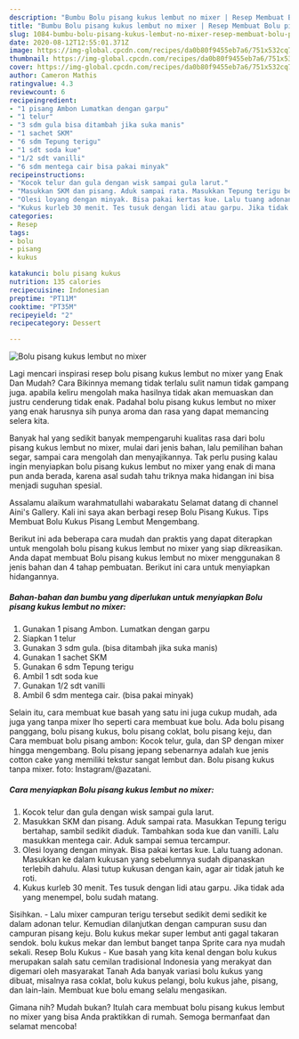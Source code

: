 ```yaml
---
description: "Bumbu Bolu pisang kukus lembut no mixer | Resep Membuat Bolu pisang kukus lembut no mixer Yang Mudah Dan Praktis"
title: "Bumbu Bolu pisang kukus lembut no mixer | Resep Membuat Bolu pisang kukus lembut no mixer Yang Mudah Dan Praktis"
slug: 1084-bumbu-bolu-pisang-kukus-lembut-no-mixer-resep-membuat-bolu-pisang-kukus-lembut-no-mixer-yang-mudah-dan-praktis
date: 2020-08-12T12:55:01.371Z
image: https://img-global.cpcdn.com/recipes/da0b80f9455eb7a6/751x532cq70/bolu-pisang-kukus-lembut-no-mixer-foto-resep-utama.jpg
thumbnail: https://img-global.cpcdn.com/recipes/da0b80f9455eb7a6/751x532cq70/bolu-pisang-kukus-lembut-no-mixer-foto-resep-utama.jpg
cover: https://img-global.cpcdn.com/recipes/da0b80f9455eb7a6/751x532cq70/bolu-pisang-kukus-lembut-no-mixer-foto-resep-utama.jpg
author: Cameron Mathis
ratingvalue: 4.3
reviewcount: 6
recipeingredient:
- "1 pisang Ambon Lumatkan dengan garpu"
- "1 telur"
- "3 sdm gula bisa ditambah jika suka manis"
- "1 sachet SKM"
- "6 sdm Tepung terigu"
- "1 sdt soda kue"
- "1/2 sdt vanilli"
- "6 sdm mentega cair bisa pakai minyak"
recipeinstructions:
- "Kocok telur dan gula dengan wisk sampai gula larut."
- "Masukkan SKM dan pisang. Aduk sampai rata. Masukkan Tepung terigu bertahap, sambil sedikit diaduk. Tambahkan soda kue dan vanilli. Lalu masukkan mentega cair. Aduk sampai semua tercampur."
- "Olesi loyang dengan minyak. Bisa pakai kertas kue. Lalu tuang adonan. Masukkan ke dalam kukusan yang sebelumnya sudah dipanaskan terlebih dahulu. Alasi tutup kukusan dengan kain, agar air tidak jatuh ke roti."
- "Kukus kurleb 30 menit. Tes tusuk dengan lidi atau garpu. Jika tidak ada yang menempel, bolu sudah matang."
categories:
- Resep
tags:
- bolu
- pisang
- kukus

katakunci: bolu pisang kukus 
nutrition: 135 calories
recipecuisine: Indonesian
preptime: "PT11M"
cooktime: "PT35M"
recipeyield: "2"
recipecategory: Dessert

---
```



![Bolu pisang kukus lembut no mixer](https://img-global.cpcdn.com/recipes/da0b80f9455eb7a6/751x532cq70/bolu-pisang-kukus-lembut-no-mixer-foto-resep-utama.jpg)

Lagi mencari inspirasi resep bolu pisang kukus lembut no mixer yang Enak Dan Mudah? Cara Bikinnya memang tidak terlalu sulit namun tidak gampang juga. apabila keliru mengolah maka hasilnya tidak akan memuaskan dan justru cenderung tidak enak. Padahal bolu pisang kukus lembut no mixer yang enak harusnya sih punya aroma dan rasa yang dapat memancing selera kita.

Banyak hal yang sedikit banyak mempengaruhi kualitas rasa dari bolu pisang kukus lembut no mixer, mulai dari jenis bahan, lalu pemilihan bahan segar, sampai cara mengolah dan menyajikannya. Tak perlu pusing kalau ingin menyiapkan bolu pisang kukus lembut no mixer yang enak di mana pun anda berada, karena asal sudah tahu triknya maka hidangan ini bisa menjadi suguhan spesial.

Assalamu alaikum warahmatullahi wabarakatu Selamat datang di channel Aini&#39;s Gallery. Kali ini saya akan berbagi resep Bolu Pisang Kukus. Tips Membuat Bolu Kukus Pisang Lembut Mengembang.


Berikut ini ada beberapa cara mudah dan praktis yang dapat diterapkan untuk mengolah bolu pisang kukus lembut no mixer yang siap dikreasikan. Anda dapat membuat Bolu pisang kukus lembut no mixer menggunakan 8 jenis bahan dan 4 tahap pembuatan. Berikut ini cara untuk menyiapkan hidangannya.

<!--inarticleads1-->

##### Bahan-bahan dan bumbu yang diperlukan untuk menyiapkan Bolu pisang kukus lembut no mixer:

1. Gunakan 1 pisang Ambon. Lumatkan dengan garpu
1. Siapkan 1 telur
1. Gunakan 3 sdm gula. (bisa ditambah jika suka manis)
1. Gunakan 1 sachet SKM
1. Gunakan 6 sdm Tepung terigu
1. Ambil 1 sdt soda kue
1. Gunakan 1/2 sdt vanilli
1. Ambil 6 sdm mentega cair. (bisa pakai minyak)


Selain itu, cara membuat kue basah yang satu ini juga cukup mudah, ada juga yang tanpa mixer lho seperti cara membuat kue bolu. Ada bolu pisang panggang, bolu pisang kukus, bolu pisang coklat, bolu pisang keju, dan Cara membuat bolu pisang ambon: Kocok telur, gula, dan SP dengan mixer hingga mengembang. Bolu pisang jepang sebenarnya adalah kue jenis cotton cake yang memiliki tekstur sangat lembut dan. Bolu pisang kukus tanpa mixer. foto: Instagram/@azatani. 

<!--inarticleads2-->

##### Cara menyiapkan Bolu pisang kukus lembut no mixer:

1. Kocok telur dan gula dengan wisk sampai gula larut.
1. Masukkan SKM dan pisang. Aduk sampai rata. Masukkan Tepung terigu bertahap, sambil sedikit diaduk. Tambahkan soda kue dan vanilli. Lalu masukkan mentega cair. Aduk sampai semua tercampur.
1. Olesi loyang dengan minyak. Bisa pakai kertas kue. Lalu tuang adonan. Masukkan ke dalam kukusan yang sebelumnya sudah dipanaskan terlebih dahulu. Alasi tutup kukusan dengan kain, agar air tidak jatuh ke roti.
1. Kukus kurleb 30 menit. Tes tusuk dengan lidi atau garpu. Jika tidak ada yang menempel, bolu sudah matang.


Sisihkan. - Lalu mixer campuran terigu tersebut sedikit demi sedikit ke dalam adonan telur. Kemudian dilanjutkan dengan campuran susu dan campuran pisang keju. Bolu kukus mekar super lembut anti gagal takaran sendok. bolu kukus mekar dan lembut banget tanpa Sprite cara nya mudah sekali. Resep Bolu Kukus - Kue basah yang kita kenal dengan bolu kukus merupakan salah satu cemilan tradisional Indonesia yang merakyat dan digemari oleh masyarakat Tanah Ada banyak variasi bolu kukus yang dibuat, misalnya rasa coklat, bolu kukus pelangi, bolu kukus jahe, pisang, dan lain-lain. Membuat kue bolu emang selalu mengasikan. 

Gimana nih? Mudah bukan? Itulah cara membuat bolu pisang kukus lembut no mixer yang bisa Anda praktikkan di rumah. Semoga bermanfaat dan selamat mencoba!
